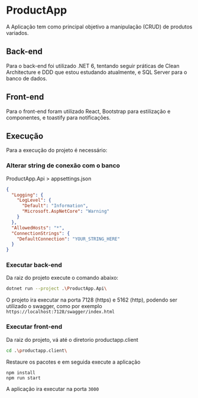# ProductApp

A Aplicação tem como principal objetivo a manipulação (CRUD) de produtos variados.

## Back-end
Para o back-end foi utilizado .NET 6, tentando seguir práticas de Clean Architecture e DDD que estou estudando atualmente, e SQL Server para o banco de dados.

## Front-end
Para o front-end foram utilizado React, Bootstrap para estilização e componentes, e toastify para notificações.

## Execução
Para a execução do projeto é necessário:

### Alterar string de conexão com o banco

ProductApp.Api > appsettings.json
```json
{
  "Logging": {
    "LogLevel": {
      "Default": "Information",
      "Microsoft.AspNetCore": "Warning"
    }
  },
  "AllowedHosts": "*",
  "ConnectionStrings": {
    "DefaultConnection": "YOUR_STRING_HERE"
  }
}
```

### Executar back-end

Da raiz do projeto execute o comando abaixo:

```bash
dotnet run --project .\ProductApp.Api\
```

O projeto ira executar na porta 7128 (https) e 5162 (http), podendo ser utilizado o swagger, como por exemplo `https://localhost:7128/swagger/index.html`

### Executar front-end

Da raiz do projeto, vá até o diretorio productapp.client

```bash
cd .\productapp.client\
```

Restaure os pacotes e em seguida execute a aplicação

```node
npm install
npm run start
```

A aplicação ira executar na porta `3000`
